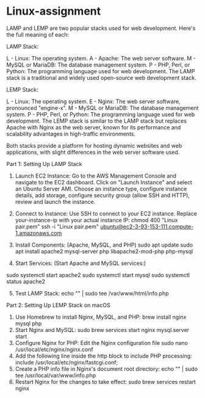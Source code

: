 # Linux-assignment

LAMP and LEMP are two popular stacks used for web development. Here's the full meaning of each:

LAMP Stack:

L - Linux: The operating system.
A - Apache: The web server software.
M - MySQL or MariaDB: The database management system.
P - PHP, Perl, or Python: The programming language used for web development.
The LAMP stack is a traditional and widely used open-source web development stack.

LEMP Stack:

L - Linux: The operating system.
E - Nginx: The web server software, pronounced "engine-x".
M - MySQL or MariaDB: The database management system.
P - PHP, Perl, or Python: The programming language used for web development.
The LEMP stack is similar to the LAMP stack but replaces Apache with Nginx as the web server, known for its performance and scalability advantages in high-traffic environments.

Both stacks provide a platform for hosting dynamic websites and web applications, with slight differences in the web server software used.

Part 1: Setting Up LAMP Stack

1. Launch EC2 Instance:
   Go to the AWS Management Console and navigate to the EC2 dashboard.
   Click on "Launch Instance" and select an Ubuntu Server AMI.
   Choose an instance type, configure instance details, add storage, configure security group (allow SSH and HTTP), review and launch the instance.

2. Connect to Instance:
   Use SSH to connect to your EC2 instance. Replace your-instance-ip with your actual instance IP:
   chmod 400 "Linux pair.pem"
   ssh -i "Linux pair.pem" ubuntu@ec2-3-93-153-111.compute-1.amazonaws.com

3. Install Components: (Apache, MySQL, and PHP)
   sudo apt update
   sudo apt install apache2 mysql-server php libapache2-mod-php php-mysql

4. Start Services: (Start Apache and MySQL services:)

sudo systemctl start apache2
sudo systemctl start mysql
sudo systemctl status apache2

5.  Test LAMP Stack:
    echo "<?php phpinfo(); ?>" | sudo tee /var/www/html/info.php

Part 2: Setting Up LEMP Stack on macOS

1. Use Homebrew to install Nginx, MySQL, and PHP:
   brew install nginx mysql php
2. Start Nginx and MySQL:
   sudo brew services start nginx
   mysql.server start
3. Configure Nginx for PHP: Edit the Nginx configuration file
   sudo nano /usr/local/etc/nginx/nginx.conf
4. Add the following line inside the http block to include PHP processing:
   include /usr/local/etc/nginx/fastcgi.conf;
5. Create a PHP info file in Nginx's document root directory:
   echo "<?php phpinfo(); ?>" | sudo tee /usr/local/var/www/info.php
6. Restart Nginx for the changes to take effect:
   sudo brew services restart nginx
